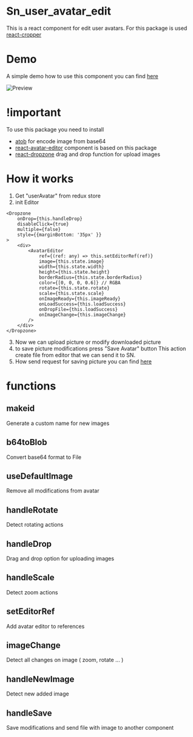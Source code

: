 # Sn_user_avatar_edit

This is a react component for edit user avatars.
For this package is used [react-cropper](https://github.com/roadmanfong/react-cropper)

# Demo 

A simple demo how to use this component you can find [here](https://github.com/edgardovbak/profil_module)

![Preview](https://github.com/edgardovbak/sn_avatar_editor/blob/master/images/editor.png)

# !important

To use this package you need to install 

- [atob](https://www.npmjs.com/package/atob) for encode image from base64
- [react-avatar-editor](https://github.com/mosch/react-avatar-editor) component is based on this package
- [react-dropzone](https://github.com/react-dropzone/react-dropzone) drag and drop function for upload images

# How it works

1. Get "userAvatar" from redux store
2. init Editor 
```
<Dropzone
	onDrop={this.handleDrop}
	disableClick={true}
	multiple={false}
	style={{marginBottom: '35px' }}
>	
	<div>
		<AvatarEditor
			ref={(ref: any) => this.setEditorRef(ref)}
			image={this.state.image}
			width={this.state.width}
			height={this.state.height}
			borderRadius={this.state.borderRadius}
			color={[0, 0, 0, 0.6]} // RGBA
			rotate={this.state.rotate}
			scale={this.state.scale}
			onImageReady={this.imageReady}
			onLoadSuccess={this.loadSuccess}
			onDropFile={this.loadSuccess}
			onImageChange={this.imageChange}
		/>
	</div>
</Dropzone>
```
3. Now we can upload picture or modify downloaded picture
4. to save picture modifications press "Save Avatar" button
This action create file from editor that we can send it to SN.
5. How send request for saving picture you can find [here](https://github.com/edgardovbak/profil_module/blob/GetUserInfo/User_avatar/src/components/EditProfil.tsx)

# functions

## makeid 
Generate a custom name for new images

## b64toBlob 
Convert base64 format to File

## useDefaultImage
Remove all modifications from avatar

## handleRotate
Detect rotating actions

## handleDrop 
Drag and drop option for uploading images

## handleScale
Detect zoom actions

## setEditorRef 
Add avatar editor to references

## imageChange
Detect all changes on image ( zoom, rotate ... )

## handleNewImage 
Detect new added image

## handleSave 
Save modifications and send file with image to another component

